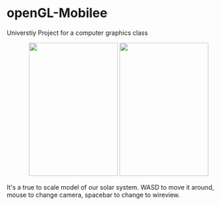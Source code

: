 # openGL-Mobilee
Universtiy Project for a computer graphics class

<p align="center">
  <img width="200" height="300" src="1.jpg">
  <img width="200" height="300" src="2.jpg">
</p>

It's a true to scale model of our solar system. WASD to move it around, mouse to change camera, spacebar to change to wireview.
